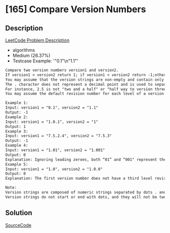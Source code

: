 # [165] Compare Version Numbers

## Description

[LeetCode Problem Description](https://leetcode.com/problems/compare-version-numbers/description/)

* algorithms
* Medium (26.37%)
* Testcase Example:  '"0.1"\n"1.1"'

```md
Compare two version numbers version1 and version2.
If version1 > version2 return 1; if version1 < version2 return -1;otherwise return 0.
You may assume that the version strings are non-empty and contain only digits and the . character.
The . character does not represent a decimal point and is used to separate number sequences.
For instance, 2.5 is not "two and a half" or "half way to version three", it is the fifth second-level revision of the second first-level revision.
You may assume the default revision number for each level of a version number to be 0. For example, version number 3.4 has a revision number of 3 and 4 for its first and second level revision number. Its third and fourth level revision number are both 0.

Example 1:
Input: version1 = "0.1", version2 = "1.1"
Output: -1
Example 2:
Input: version1 = "1.0.1", version2 = "1"
Output: 1
Example 3:
Input: version1 = "7.5.2.4", version2 = "7.5.3"
Output: -1
Example 4:
Input: version1 = "1.01", version2 = "1.001"
Output: 0
Explanation: Ignoring leading zeroes, both “01” and “001" represent the same number “1”
Example 5:
Input: version1 = "1.0", version2 = "1.0.0"
Output: 0
Explanation: The first version number does not have a third level revision number, which means its third level revision number is default to "0"

Note:
Version strings are composed of numeric strings separated by dots . and this numeric strings may have leading zeroes.
Version strings do not start or end with dots, and they will not be two consecutive dots.

```

## Solution

[SourceCode](./solution.js)
